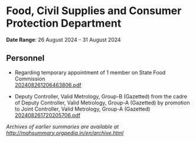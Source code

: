 # Food, Civil Supplies and Consumer Protection Department

**Date Range**: 26 August 2024 - 31 August 2024


## Personnel
- Regarding  temporary appointment of 1 member on State Food Commission\
  [202408261206463806.pdf](https://gr.maharashtra.gov.in/Site/Upload/Government%20Resolutions/English/202408261206463806...pdf)

- Deputy Controller, Valid Metrology, Group-B (Gazetted) from the cadre of Deputy Controller, Valid Metrology, Group-A (Gazetted) by promotion to Joint Controller, Valid Metrology, Group-A (Gazetted)\
  [202408261720205706.pdf](https://gr.maharashtra.gov.in/Site/Upload/Government%20Resolutions/English/202408261720205706.pdf)


*Archives of earlier summaries are available at http://mahsummary.orgpedia.in/en/archive.html*